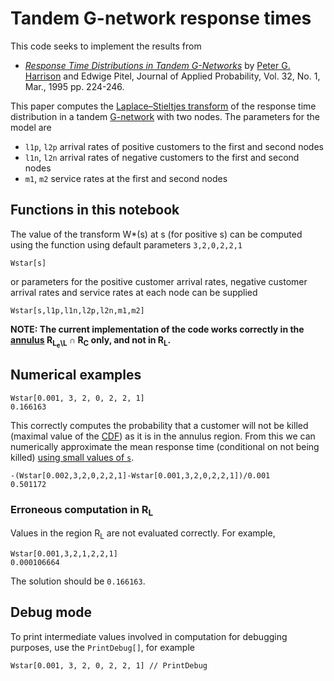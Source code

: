 Tandem G-network response times
===============================

This code seeks to implement the results from
* *[Response Time Distributions in Tandem G-Networks](http://www.jstor.org/stable/3214932)* by [Peter G. Harrison](https://en.wikipedia.org/wiki/Peter_G._Harrison) and Edwige Pitel, Journal of Applied Probability, Vol. 32, No. 1, Mar., 1995 pp. 224-246.

This paper computes the [Laplace–Stieltjes transform](https://en.wikipedia.org/wiki/Laplace%E2%80%93Stieltjes_transform) of the response time distribution in a tandem [G-network](https://en.wikipedia.org/wiki/G-network) with two nodes. The parameters for the model are 

* ``l1p``, ``l2p`` arrival rates of positive customers to the first and second nodes
* ``l1n``, ``l2n`` arrival rates of negative customers to the first and second nodes
* ``m1``, ``m2`` service rates at the first and second nodes

Functions in this notebook
--------------------------

The value of the transform W*(s) at s (for positive s) can be computed using the function using default parameters ``3,2,0,2,2,1``

``Wstar[s]``

or parameters for the positive customer arrival rates, negative customer arrival rates and service rates at each node can be supplied

``Wstar[s,l1p,l1n,l2p,l2n,m1,m2]``

**NOTE: The current implementation of the code works correctly in the [annulus](https://en.wikipedia.org/wiki/Annulus_(mathematics)) R<sub>L<sub>e</sub>\L</sub> ∩ R<sub>C</sub> only, and not in R<sub>L</sub>.**


Numerical examples
------------------

```
Wstar[0.001, 3, 2, 0, 2, 2, 1]
0.166163
```

This correctly computes the probability that a customer will not be killed (maximal value of the [CDF](https://en.wikipedia.org/wiki/Cumulative_distribution_function)) as it is in the annulus region. From this we can numerically approximate the mean response time (conditional on not being killed) [using small values of ``s``](https://en.wikipedia.org/wiki/Laplace%E2%80%93Stieltjes_transform#Probability_distributions).

```
-(Wstar[0.002,3,2,0,2,2,1]-Wstar[0.001,3,2,0,2,2,1])/0.001
0.501172
```

### Erroneous computation in R<sub>L</sub>

Values in the region R<sub>L</sub> are not evaluated correctly. For example, 

```
Wstar[0.001,3,2,1,2,2,1]
0.000106664
```

The solution should be ``0.166163``.  

Debug mode
----------

To print intermediate values involved in computation for debugging purposes, use the ``PrintDebug[]``, for example

```
Wstar[0.001, 3, 2, 0, 2, 2, 1] // PrintDebug
```
